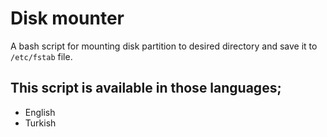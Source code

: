 # Disk mounter
A bash script for mounting disk partition to desired directory and save it to `/etc/fstab` file.

## This script is available in those languages;
- English
- Turkish
